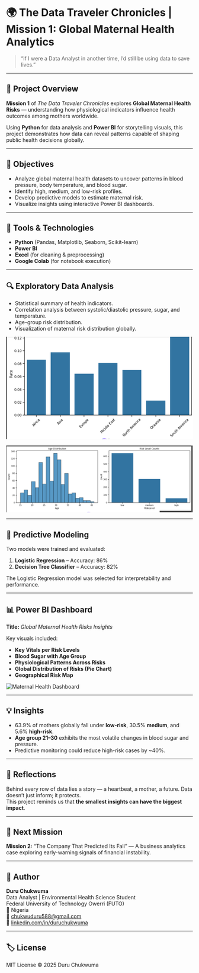 # 🌍 The Data Traveler Chronicles | Mission 1: Global Maternal Health Analytics

> “If I were a Data Analyst in another time, I’d still be using data to save lives.”

---

## 🧭 Project Overview
**Mission 1** of *The Data Traveler Chronicles* explores **Global Maternal Health Risks** — understanding how physiological indicators influence health outcomes among mothers worldwide.

Using **Python** for data analysis and **Power BI** for storytelling visuals, this project demonstrates how data can reveal patterns capable of shaping public health decisions globally.

---

## 🎯 Objectives
- Analyze global maternal health datasets to uncover patterns in blood pressure, body temperature, and blood sugar.
- Identify high, medium, and low-risk profiles.
- Develop predictive models to estimate maternal risk.
- Visualize insights using interactive Power BI dashboards.

---

## 🧰 Tools & Technologies
- **Python** (Pandas, Matplotlib, Seaborn, Scikit-learn)
- **Power BI**
- **Excel** (for cleaning & preprocessing)
- **Google Colab** (for notebook execution)

---

## 🔍 Exploratory Data Analysis
- Statistical summary of health indicators.
- Correlation analysis between systolic/diastolic pressure, sugar, and temperature.
- Age-group risk distribution.
- Visualization of maternal risk distribution globally.


![Exploratory Analysis](./Images/Exploratory%201.png)

![Exploratory Analysis](./Images/Exploratory%202.png)


---

## 🤖 Predictive Modeling
Two models were trained and evaluated:
1. **Logistic Regression** – Accuracy: 86%
2. **Decision Tree Classifier** – Accuracy: 82%

The Logistic Regression model was selected for interpretability and performance.

---

## 📊 Power BI Dashboard
**Title:** *Global Maternal Health Risks Insights*

Key visuals included:
- **Key Vitals per Risk Levels**  
- **Blood Sugar with Age Group**  
- **Physiological Patterns Across Risks**  
- **Global Distribution of Risks (Pie Chart)**  
- **Geographical Risk Map**

![Maternal Health Dashboard](visuals/Maternal_Health_Dashboard.png)

---

## 💡 Insights
- 63.9% of mothers globally fall under **low-risk**, 30.5% **medium**, and 5.6% **high-risk**.
- **Age group 21–30** exhibits the most volatile changes in blood sugar and pressure.
- Predictive monitoring could reduce high-risk cases by ~40%.

---

## 🧠 Reflections
Behind every row of data lies a story — a heartbeat, a mother, a future.
Data doesn’t just inform; it protects.  
This project reminds us that **the smallest insights can have the biggest impact**.

---

## 🔮 Next Mission
**Mission 2:** “The Company That Predicted Its Fall” — A business analytics case exploring early-warning signals of financial instability.

---

## 👤 Author
**Duru Chukwuma**  
Data Analyst | Environmental Health Science Student  
Federal University of Technology Owerri (FUTO)  
📍 Nigeria  
📧 [chukwuduru588@gmail.com](mailto:chukwuduru588@gmail.com)  
🔗 [linkedin.com/in/duruchukwuma](https://linkedin.com/in/duruchukwuma)

---

## 🏷️ License
MIT License © 2025 Duru Chukwuma

